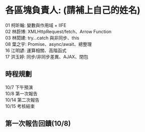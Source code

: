 # 各區塊負責人: (請補上自己的姓名)

01 柯昕翰: 變數與作用域 + IIFE  
02 林蔚博: XMLHttpRequest/fetch、Arrow Function  
03 林閎建: try…​catch 與非同步、this  
08 葉之宇: Promise、async/await、總整理  
16 江明諺: 運算相關、高階函式  
17 洪玉婷: 同步/非同步差異、AJAX、閉包  

## 時程規劃
10/7 下午預演  
10/8 第一次報告  
10/14 第二次報告  
10/15 考核結束  

## 第一次報告回饋(10/8)
